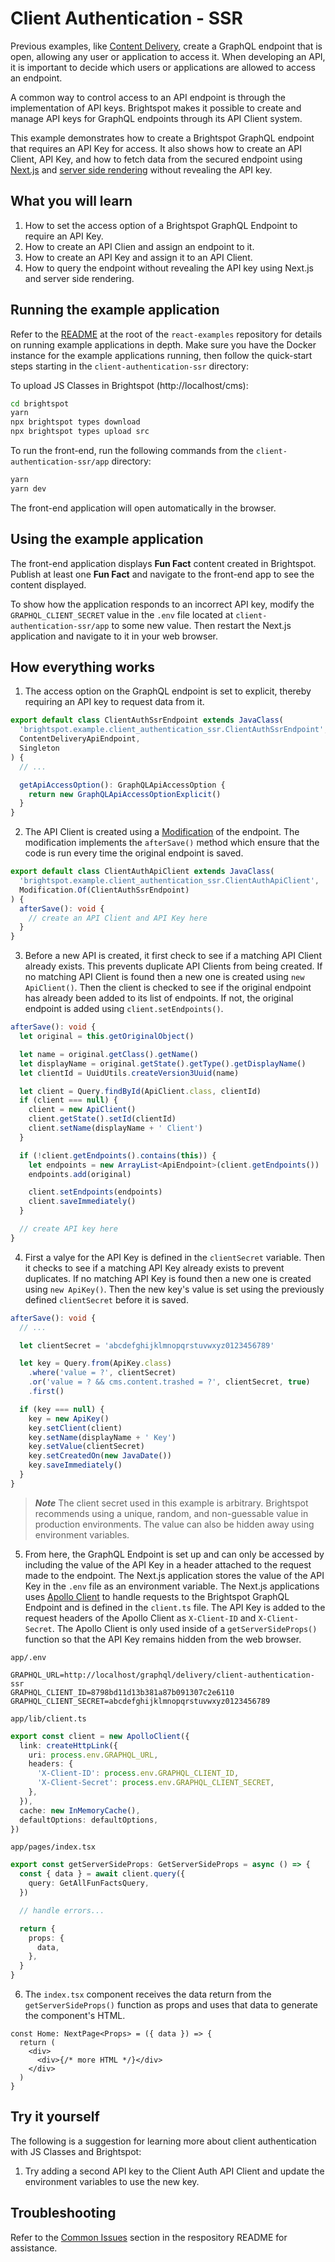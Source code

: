 # Client Authentication - SSR

Previous examples, like [Content Delivery](https://github.com/brightspot/react-examples/tree/main/content-delivery), create a GraphQL endpoint that is open, allowing any user or application to access it. When developing an API, it is important to decide which users or applications are allowed to access an endpoint.

A common way to control access to an API endpoint is through the implementation of API keys. Brightspot makes it possible to create and manage API keys for GraphQL endpoints through its API Client system.

This example demonstrates how to create a Brightspot GraphQL endpoint that requires an API Key for access. It also shows how to create an API Client, API Key, and how to fetch data from the secured endpoint using [Next.js](https://nextjs.org/) and [server side rendering](https://nextjs.org/docs/basic-features/data-fetching/get-server-side-props) without revealing the API key.

## What you will learn

1. How to set the access option of a Brightspot GraphQL Endpoint to require an API Key.
2. How to create an API Clien and assign an endpoint to it.
3. How to create an API Key and assign it to an API Client.
4. How to query the endpoint without revealing the API key using Next.js and server side rendering.

## Running the example application

Refer to the [README](/README.md) at the root of the `react-examples` repository for details on running example applications in depth. Make sure you have the Docker instance for the example applications running, then follow the quick-start steps starting in the `client-authentication-ssr` directory:

To upload JS Classes in Brightspot (http://localhost/cms):

```sh
cd brightspot
yarn
npx brightspot types download
npx brightspot types upload src
```

To run the front-end, run the following commands from the `client-authentication-ssr/app` directory:

```sh
yarn
yarn dev
```

The front-end application will open automatically in the browser.

## Using the example application

The front-end application displays **Fun Fact** content created in Brightspot. Publish at least one **Fun Fact** and navigate to the front-end app to see the content displayed.

To show how the application responds to an incorrect API key, modify the `GRAPHQL_CLIENT_SECRET` value in the `.env` file located at `client-authentication-ssr/app` to some new value. Then restart the Next.js application and navigate to it in your web browser.

## How everything works

1. The access option on the GraphQL endpoint is set to explicit, thereby requiring an API key to request data from it.

```ts
export default class ClientAuthSsrEndpoint extends JavaClass(
  'brightspot.example.client_authentication_ssr.ClientAuthSsrEndpoint',
  ContentDeliveryApiEndpoint,
  Singleton
) {
  // ...

  getApiAccessOption(): GraphQLApiAccessOption {
    return new GraphQLApiAccessOptionExplicit()
  }
}
```

2. The API Client is created using a [Modification](https://www.brightspot.com/documentation/brightspot-cms-developer-guide/latest/modifications) of the endpoint. The modification implements the `afterSave()` method which ensure that the code is run every time the original endpoint is saved.

```ts
export default class ClientAuthApiClient extends JavaClass(
  'brightspot.example.client_authentication_ssr.ClientAuthApiClient',
  Modification.Of(ClientAuthSsrEndpoint)
) {
  afterSave(): void {
    // create an API Client and API Key here
  }
}
```

3. Before a new API is created, it first check to see if a matching API Client already exists. This prevents duplicate API Clients from being created. If no matching API Client is found then a new one is created using `new ApiClient()`. Then the client is checked to see if the original endpoint has already been added to its list of endpoints. If not, the original endpoint is added using `client.setEndpoints()`.

```ts
afterSave(): void {
  let original = this.getOriginalObject()

  let name = original.getClass().getName()
  let displayName = original.getState().getType().getDisplayName()
  let clientId = UuidUtils.createVersion3Uuid(name)

  let client = Query.findById(ApiClient.class, clientId)
  if (client === null) {
    client = new ApiClient()
    client.getState().setId(clientId)
    client.setName(displayName + ' Client')
  }

  if (!client.getEndpoints().contains(this)) {
    let endpoints = new ArrayList<ApiEndpoint>(client.getEndpoints())
    endpoints.add(original)

    client.setEndpoints(endpoints)
    client.saveImmediately()
  }

  // create API key here
}
```

4. First a valye for the API Key is defined in the `clientSecret` variable. Then it checks to see if a matching API Key already exists to prevent duplicates. If no matching API Key is found then a new one is created using `new ApiKey()`. Then the new key's value is set using the previously defined `clientSecret` before it is saved.

```ts
afterSave(): void {
  // ...

  let clientSecret = 'abcdefghijklmnopqrstuvwxyz0123456789'

  let key = Query.from(ApiKey.class)
    .where('value = ?', clientSecret)
    .or('value = ? && cms.content.trashed = ?', clientSecret, true)
    .first()

  if (key === null) {
    key = new ApiKey()
    key.setClient(client)
    key.setName(displayName + ' Key')
    key.setValue(clientSecret)
    key.setCreatedOn(new JavaDate())
    key.saveImmediately()
  }
}
```

> **_Note_** The client secret used in this example is arbitrary. Brightspot recommends using a unique, random, and non-guessable value in production environments. The value can also be hidden away using environment variables.

5. From here, the GraphQL Endpoint is set up and can only be accessed by including the value of the API Key in a header attached to the request made to the endpoint. The Next.js application stores the value of the API Key in the `.env` file as an environment variable. The Next.js applications uses [Apollo Client](https://www.apollographql.com/docs/react/get-started) to handle requests to the Brightspot GraphQL Endpoint and is defined in the `client.ts` file. The API Key is added to the request headers of the Apollo Client as `X-Client-ID` and `X-Client-Secret`. The Apollo Client is only used inside of a `getServerSideProps()` function so that the API Key remains hidden from the web browser.

`app/.env`

```
GRAPHQL_URL=http://localhost/graphql/delivery/client-authentication-ssr
GRAPHQL_CLIENT_ID=8798bd11d13b381a87b091307c2e6110
GRAPHQL_CLIENT_SECRET=abcdefghijklmnopqrstuvwxyz0123456789
```

`app/lib/client.ts`

```ts
export const client = new ApolloClient({
  link: createHttpLink({
    uri: process.env.GRAPHQL_URL,
    headers: {
      'X-Client-ID': process.env.GRAPHQL_CLIENT_ID,
      'X-Client-Secret': process.env.GRAPHQL_CLIENT_SECRET,
    },
  }),
  cache: new InMemoryCache(),
  defaultOptions: defaultOptions,
})
```

`app/pages/index.tsx`

```ts
export const getServerSideProps: GetServerSideProps = async () => {
  const { data } = await client.query({
    query: GetAllFunFactsQuery,
  })

  // handle errors...

  return {
    props: {
      data,
    },
  }
}
```

6. The `index.tsx` component receives the data return from the `getServerSideProps()` function as props and uses that data to generate the component's HTML.

```tsx
const Home: NextPage<Props> = ({ data }) => {
  return (
    <div>
      <div>{/* more HTML */}</div>
    </div>
  )
}
```

## Try it yourself

The following is a suggestion for learning more about client authentication with JS Classes and Brightspot:

1. Try adding a second API key to the Client Auth API Client and update the environment variables to use the new key.

## Troubleshooting

Refer to the [Common Issues](/README.md) section in the respository README for assistance.
